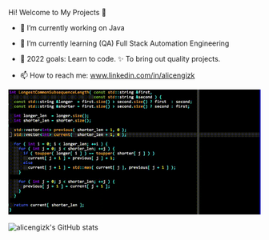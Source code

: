 Hi!  Welcome to My Projects 👋

- 🔭 I’m currently working on Java
- 🌱 I’m currently learning (QA) Full Stack Automation Engineering
- 💪 2022 goals: Learn to code. ✨ To bring out quality projects.

- 📫 How to reach me: www.linkedin.com/in/alicengizk

<img src="https://github.com/alicengizk/alicengizk/raw/main/e3577c0dbda0e1d853f4c7ac50aa2915.gif" width="auto">


![alicengizk's GitHub stats](https://github-readme-stats.vercel.app/api?username=alicengizk&show_icons=true&theme=dark)
